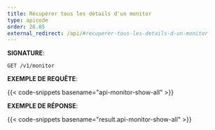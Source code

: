 ```yaml
---
title: Récupérer tous les détails d'un monitor
type: apicode
order: 26.05
external_redirect: /api/#recuperer-tous-les-details-d-un-monitor
---
```


**SIGNATURE**:

`GET /v1/monitor`

**EXEMPLE DE REQUÊTE**:

{{< code-snippets basename="api-monitor-show-all" >}}

**EXEMPLE DE RÉPONSE**:

{{< code-snippets basename="result.api-monitor-show-all" >}}

